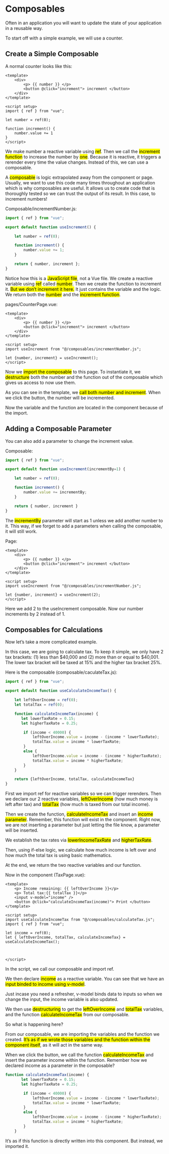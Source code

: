 # Composables

Often in an application you will want to update the state of your application in a reusable way.

To start off with a simple example, we will use a counter.

## Create a Simple Composable

A normal counter looks like this:

```vue
<template>
    <div>
		<p> {{ number }} </p>
		<button @click="increment"> increment </button>
	</div>
</template>

<script setup>
import { ref } from "vue";

let number = ref(0);

function increment() {
	number.value += 1
}
</script>
```

We make number a reactive variable using <mark>ref</mark>. Then we call the <mark>increment function</mark> to increase the number by <mark>one</mark>. Because it is reactive, it triggers a rerender every time the value changes. Instead of this, we can use a composable.

A <mark>composable</mark> is logic extrapolated away from the component or page. Usually, we want to use this code many times throughout an application which is why composables are useful. It allows us to create code that is thoroughly tested so we can trust the output of its result. In this case, to increment numbers!

Composable/incrementNumber.js:

```js
import { ref } from "vue";

export default function useIncrement() {

    let number = ref(0);

	function increment() {
		number.value += 1;
	}

	return { number, increment };
}
```

Notice how this is a <mark>JavaScript file</mark>, not a Vue file. We create a reactive variable using <mark>ref</mark> called <mark>number</mark>. Then we create the function to increment it. <mark>But we don’t increment it here.</mark> It just contains the variable and the logic. We return both the <mark>number</mark> and the <mark>increment function</mark>.

pages/CounterPage.vue:

```vue
<template>
    <div>
		<p> {{ number }} </p>
		<button @click="increment"> increment </button>
	</div>
</template>

<script setup>
import useIncrement from "@/composables/incrementNumber.js";

let {number, increment} = useIncrement();
</script>
```

Now we <mark>import the composable</mark> to this page. To instantiate it, we <mark>destructure</mark> both the number and the function out of the composable which gives us access to now use them.

As you can see in the template, we <mark>call both number and increment</mark>. When we click the button, the number will be incremented.

Now the variable and the function are located in the component because of the import.

## Adding a Composable Parameter

You can also add a parameter to change the increment value.

Composable:

```js
import { ref } from "vue";

export default function useIncrement(incrementBy=1) {

    let number = ref(0);

	function increment() {
		number.value += incrementBy;
	}

	return { number, increment }
}
```

The <mark>incrementBy</mark> parameter will start as 1 unless we add another number to it. This way, if we forget to add a parameters when calling the composable, it will still work.

Page:

```vue
<template>
    <div>
		<p> {{ number }} </p>
		<button @click="increment"> increment </button>
	</div>
</template>

<script setup>
import useIncrement from "@/composables/incrementNumber.js";

let {number, increment} = useIncrement(2);
</script>
```
Here we add 2 to the useIncrement composable. Now our number increments by 2 instead of 1.

## Composables for Calculations

Now let’s take a more complicated example.

In this case, we are going to calculate tax. To keep it simple, we only have 2 tax brackets: (1) less than $40,000 and (2) more than or equal to $40,001. The lower tax bracket will be taxed at 15% and the higher tax bracket 25%.

Here is the composable (composable/caculateTax.js):

```js
import { ref } from "vue";

export default function useCalculateIncomeTax() {

    let leftOverIncome = ref(0);
    let totalTax = ref(0);

    function calculateIncomeTax(income) {
       let lowerTaxRate = 0.15;
       let higherTaxRate = 0.25;

        if (income < 40000) {
            leftOverIncome.value = income - (income * lowerTaxRate);
            totalTax.value = income * lowerTaxRate;
        }
        else {
            leftOverIncome.value = income - (income * higherTaxRate);
            totalTax.value = income * higherTaxRate;
        }
    }

    return {leftOverIncome, totalTax, calculateIncomeTax}
}
```

First we import ref for reactive variables so we can trigger rerenders. Then we declare our 2 reactive variables, <mark>leftOverIncome</mark> (how much money is left after tax) and <mark>totalTax</mark> (how much is taxed from our total income).

Then we create the function, <mark>calculateIncomeTax</mark> and insert an <mark>income parameter</mark>. Remember, this function will exist in the component. Right now, we are not inserting a parameter but just letting the file know, a parameter will be inserted.

We establish the tax rates via <mark>lowerIncomeTaxRate</mark> and <mark>higherTaxRate</mark>.

Then, using if-else logic, we calculate how much income is left over and how much the total tax is using basic mathematics.

At the end, we return the two reactive variables and our function.

Now in the component (TaxPage.vue):

```vue
<template>
	<p> Income remaining: {{ leftOverIncome }}</p>
	<p> Total tax:{{ totalTax }}</p>
    <input v-model="income" />
	<button @click="calculateIncomeTax(income)"> Print </button>
</template>

<script setup>
import useCalculateIncomeTax from "@/composables/calculateTax.js";
import { ref } from "vue";

let income = ref(0);
let { leftOverIncome, totalTax, calculateIncomeTax} = useCalculateIncomeTax();



</script>
```
In the script, we call our composable and import ref.

We then declare <mark>income</mark> as a reactive variable. You can see that we have an <mark>input binded to income using v-model</mark>.

Just incase you need a refresher, v-model binds data to inputs so when we change the input, the income variable is also updated.

We then use <mark>destructuring</mark> to get the <mark>leftOverIncome</mark> and <mark>totalTax</mark> variables, and the function <mark>calculateIncomeTax</mark> from our composable.

So what is happening here?

From our composable, we are importing the variables and the function we created. <mark>It’s as if we wrote those variables and the function within the component itself</mark>, as it will act in the same way.

When we click the button, we call the function <mark>calculateIncomeTax</mark> and insert the parameter income within the function. Remember how we declared income as a parameter in the composable?


```js
function calculateIncomeTax(income) {
       let lowerTaxRate = 0.15;
       let higherTaxRate = 0.25;

        if (income < 40000) {
            leftOverIncome.value = income - (income * lowerTaxRate);
            totalTax.value = income * lowerTaxRate;
        }
        else {
            leftOverIncome.value = income - (income * higherTaxRate);
            totalTax.value = income * higherTaxRate;
        }
    }
```
It’s as if this function is directly written into this component. But instead, we imported it. 
